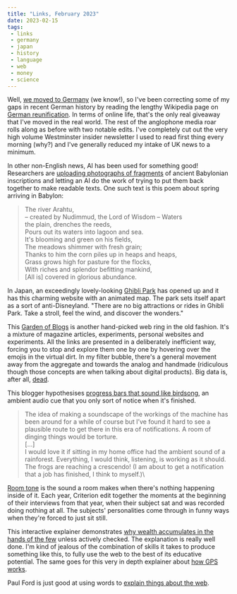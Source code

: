 ```yaml
---
title: "Links, February 2023"
date: 2023-02-15
tags:
 - links
 - germany
 - japan
 - history
 - language
 - web
 - money
 - science
---
```


Well, [we moved to Germany](/post/2023-02-12-rixdorf/) (we know!), so I've been correcting some of my gaps in recent German history by reading the lengthy Wikipedia page on [German reunification][1]. In terms of online life, that's the only real giveaway that I've moved in the real world. The rest of the anglophone media roar rolls along as before with two notable edits. I've completely cut out the very high volume Westminster insider newsletter I used to read first thing every morning (why?) and I've generally reduced my intake of UK news to a minimum.

In other non-English news, AI has been used for something good! Researchers are [uploading photographs of fragments][2] of ancient Babylonian inscriptions and letting an AI do the work of trying to put them back together to make readable texts. One such text is this poem about spring arriving in Babylon:

> The river Arahtu,\
> – created by Nudimmud, the Lord of Wisdom – Waters\
> the plain, drenches the reeds,\
> Pours out its waters into lagoon and sea.\
> It's blooming and green on his fields,\
> The meadows shimmer with fresh grain;\
> Thanks to him the corn piles up in heaps and heaps,\
> Grass grows high for pasture for the flocks,\
> With riches and splendor befitting mankind,\
> [All is] covered in glorious abundance.

In Japan, an exceedingly lovely-looking [Ghibli Park][3] has opened up and it has this charming website with an animated map. The park sets itself apart as a sort of anti-Disneyland. "There are no big attractions or rides in Ghibli Park. Take a stroll, feel the wind, and discover the wonders."

This [Garden of Blogs][4] is another hand-picked web ring in the old fashion. It's a mixture of magazine articles, experiments, personal websites and experiments. All the links are presented in a deliberately inefficient way, forcing you to stop and explore them one by one by hovering over the emojis in the virtual dirt. In my filter bubble, there's a general movement away from the aggregate and towards the analog and handmade (ridiculous though those concepts are when talking about digital products). Big data is, after all, [dead][5].

This blogger hypothesises [progress bars that sound like birdsong][6], an ambient audio cue that you only sort of notice when it's finished.

> The idea of making a soundscape of the workings of the machine has been around for a while of course but I’ve found it hard to see a plausible route to get there in this era of notifications. A room of dinging things would be torture.\
> [...]\
> I would love it if sitting in my home office had the ambient sound of a rainforest. Everything, I would think, listening, is working as it should.\
> The frogs are reaching a crescendo! (I am about to get a notification that a job has finished, I think to myself.)\

[Room tone][7] is the sound a room makes when there's nothing happening inside of it. Each year, Criterion edit together the moments at the beginning of their interviews from that year, when their subject sat and was recorded doing nothing at all. The subjects' personalities come through in funny ways when they're forced to just sit still.

This interactive explainer demonstrates [why wealth accumulates in the hands of the few][8] unless actively checked. The explanation is really well done. I'm kind of jealous of the combination of skills it takes to produce something like this, to fully use the web to the best of its educative potential. The same goes for this very in depth explainer about [how GPS works][9].

Paul Ford is just good at using words to [explain things about the web][10].

[1]: https://en.wikipedia.org/wiki/German_reunification
[2]: https://languagelog.ldc.upenn.edu/nll/?p=57937
[3]: https://ghibli-park.jp/en/
[4]: https://bloggy.garden/
[5]: https://motherduck.com/blog/big-data-is-dead/
[6]: https://interconnected.org/home/2023/02/10/progress
[7]: https://www.criterion.com/current/posts/8029-room-tone-2022
[8]: https://pudding.cool/2022/12/yard-sale/
[9]: https://ciechanow.ski/gps/
[10]: https://www.wired.com/story/god-did-us-a-favor-by-destroying-twitter
